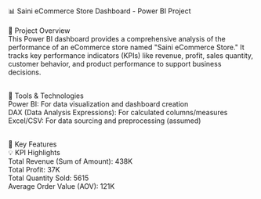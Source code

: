 📊 Saini eCommerce Store Dashboard - Power BI Project<br>
<br>
📝 Project Overview<br>
This Power BI dashboard provides a comprehensive analysis of the performance of an eCommerce store named "Saini eCommerce Store." It tracks key performance indicators (KPIs) like revenue, profit, sales quantity, customer behavior, and product performance to support business decisions.<br>
<br>

🔧 Tools & Technologies<br>
Power BI: For data visualization and dashboard creation<br>
DAX (Data Analysis Expressions): For calculated columns/measures<br>
Excel/CSV: For data sourcing and preprocessing (assumed)<br>
<br>

📌 Key Features<br>
💡 KPI Highlights<br>
Total Revenue (Sum of Amount): 438K<br>
Total Profit: 37K<br>
Total Quantity Sold: 5615<br>
Average Order Value (AOV): 121K<br>

